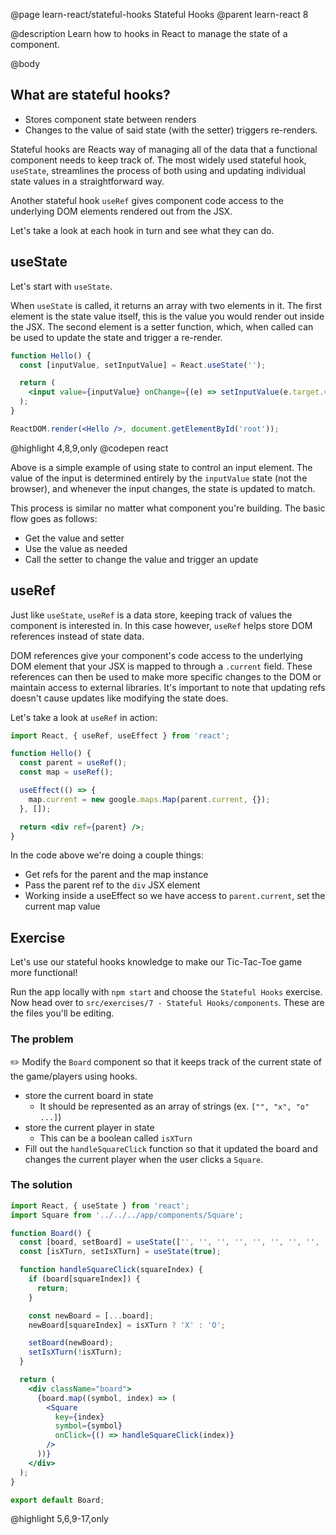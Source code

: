 @page learn-react/stateful-hooks Stateful Hooks
@parent learn-react 8

@description Learn how to hooks in React to manage the state of a component.

@body

## What are stateful hooks?

- Stores component state between renders
- Changes to the value of said state (with the setter) triggers re-renders.

Stateful hooks are Reacts way of managing all of the data that a functional component needs to keep track of. The most widely used stateful hook, `useState`, streamlines the process of both using and updating individual state values in a straightforward way.

Another stateful hook `useRef` gives component code access to the underlying DOM elements rendered out from the JSX.

Let's take a look at each hook in turn and see what they can do.

## useState

Let's start with `useState`.

When `useState` is called, it returns an array with two elements in it. The first element is the state value itself, this is the value you would render out inside the JSX. The second element is a setter function, which, when called can be used to update the state and trigger a re-render.

```jsx
function Hello() {
  const [inputValue, setInputValue] = React.useState('');

  return (
    <input value={inputValue} onChange={(e) => setInputValue(e.target.value)} />
  );
}

ReactDOM.render(<Hello />, document.getElementById('root'));
```
@highlight 4,8,9,only
@codepen react

Above is a simple example of using state to control an input element. The value of the input is determined entirely by the `inputValue` state (not the browser), and whenever the input changes, the state is updated to match.

This process is similar no matter what component you're building. The basic flow goes as follows:

- Get the value and setter
- Use the value as needed
- Call the setter to change the value and trigger an update

## useRef

Just like `useState`, `useRef` is a data store, keeping track of values the component is interested in. In this case however, `useRef` helps store DOM references instead of state data.

DOM references give your component's code access to the underlying DOM element that your JSX is mapped to through a `.current` field. These references can then be used to make more specific changes to the DOM or maintain access to external libraries. It's important to note that updating refs doesn't cause updates like modifying the state does.

Let's take a look at `useRef` in action:

```jsx
import React, { useRef, useEffect } from 'react';

function Hello() {
  const parent = useRef();
  const map = useRef();

  useEffect(() => {
    map.current = new google.maps.Map(parent.current, {});
  }, []);

  return <div ref={parent} />;
}
```

In the code above we're doing a couple things:

- Get refs for the parent and the map instance
- Pass the parent ref to the `div` JSX element
- Working inside a useEffect so we have access to `parent.current`, set the current map value

## Exercise

Let's use our stateful hooks knowledge to make our Tic-Tac-Toe game more functional!

Run the app locally with `npm start` and choose the `Stateful Hooks` exercise. Now head over to `src/exercises/7 - Stateful Hooks/components`. These are the files you'll be editing.

### The problem

✏️ Modify the `Board` component so that it keeps track of the current state of the game/players using hooks.

- store the current board in state
  - It should be represented as an array of strings (ex. `["", "x", "o" ...]`)
- store the current player in state
  - This can be a boolean called `isXTurn`
- Fill out the `handleSquareClick` function so that it updated the board and changes the current player when the user clicks a `Square`.

### The solution

```jsx
import React, { useState } from 'react';
import Square from '../../../app/components/Square';

function Board() {
  const [board, setBoard] = useState(['', '', '', '', '', '', '', '', '']);
  const [isXTurn, setIsXTurn] = useState(true);

  function handleSquareClick(squareIndex) {
    if (board[squareIndex]) {
      return;
    }

    const newBoard = [...board];
    newBoard[squareIndex] = isXTurn ? 'X' : 'O';

    setBoard(newBoard);
    setIsXTurn(!isXTurn);
  }

  return (
    <div className="board">
      {board.map((symbol, index) => (
        <Square
          key={index}
          symbol={symbol}
          onClick={() => handleSquareClick(index)}
        />
      ))}
    </div>
  );
}

export default Board;
```
@highlight 5,6,9-17,only
